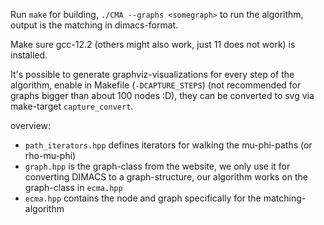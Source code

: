 Run `make` for building, `./CMA --graphs <somegraph>` to run the algorithm,
output is the matching in dimacs-format.

Make sure gcc-12.2 (others might also work, just 11 does not work) is installed.

It's possible to generate graphviz-visualizations for every step of the
algorithm, enable in Makefile (`-DCAPTURE_STEPS`) (not recommended for graphs
bigger than about 100 nodes :D), they can be converted to svg via make-target
`capture_convert`.

overview:
* `path_iterators.hpp` defines iterators for walking the mu-phi-paths (or
  rho-mu-phi)
* `graph.hpp` is the graph-class from the website, we only use it for converting
  DIMACS to a graph-structure, our algorithm works on the graph-class in
  `ecma.hpp`
* `ecma.hpp` contains the node and graph specifically for the
  matching-algorithm
